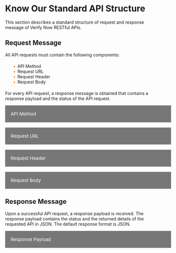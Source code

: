 # Know Our Standard API Structure 

This section describes a standard structure of request and response message of Verify Now RESTful APIs. 

## Request Message

All API requests must contain the following components:
<div class="card-body">
<ul>
<li>API Method</li>
<li>Request URL</li>
<li>Request Header</li>
<li>Request Body</li>
</ul>
</div>

For every API request, a response message is obtained that contains a response payload and the status of the API request.

<div class="collapsible-container">
<div>
   <input type="checkbox" class="collapsible-checkbox" id="section1">
    <label class="label-expand" for="section1">API Method</label>
    <div class="content-expand">
    <p>For security reasons, all API methods are set to POST or PUT, irrespective of the operation.</p>
    </div>
    </div>
    </br>
    <div>
    <input type="checkbox" class="collapsible-checkbox" id="section2">
    <label class="label-expand" for="section2">Request URL</label>
    <div class="content-expand">
    <p>Request URL is formed by appending Host URL and API path.</p>
    <h4>Request URL = Host URL + API path</h4>
    <p>The API path along with the method (POST or PUT) is listed under the API Explorer section of that API on Fiserv Developer Studio.Refer the following example to construct a request URL for <a href="../api/?type=post&path=/cashedgerws/verifynow/verify/v1">verify now API:</a></p>
     <img src="https://raw.githubusercontent.com/Fiserv/verifynow/develop/assets/images/verifynowservice.png"/>
     <p>If host URL of the product is https://qa-ft.onefiserv.net, then request URL will be:</p>
     <img src="https://raw.githubusercontent.com/Fiserv/verifynow/develop/assets/images/verifynow_hostandrequest_url.png">
    </div>
    </div>
    </br>
    <div>
    <input type="checkbox" class="collapsible-checkbox" id="section3">
    <label class="label-expand" for="section3">Request Header</label>
    <div class="content-expand">
    <p>Header parameters are common for all API requests of Verify Now APIs.</p>
    <h4>Sample Header Example</h4>
 <pre>
 <code> 
"requestHeaders": [
							{
								"key": "AdminUserName",
								"value": "string"								
							},
							{
								"key": "AdminPassword",
								"value": "string"	
							},
							{
								"key": "HomeId",
								"value": "string"								
							},
							{
								"key": "Content-Type",
								"value": "application/json"
							}
						]
</code>            
</pre>
   </div>
    </div>
    </br>
    <div>
    <input type="checkbox" class="collapsible-checkbox" id="section4">
    <label class="label-expand" for="section4">Request Body</label>
    <div class="content-expand">
    <p>The request body of an API changes based on the type of request being processed. Request body contains the detailed information that is required to perform a particular type of request.</p>
    <h4>Request Payload</h4>
    <p>The following example shows the sample request payload for <b>verify now</b> API request.</p>
    <pre>
   <code>
    {
  "VerifyNowRequest": {
    "requestId": "string",
    "profile": {
      "email": "string",
      "firstName": "string",
      "lastName": "string",
      "userId": "string"
    },
    "profileDetails": {
      "ssn": "string",
      "address": {
        "addressLine1": "string",
        "city": "string",
        "state": "string",
        "zipCode": "string"
      },
      "phoneNumber": "string"
    },
    "accountOwnershipVerification": {
      "instantVerification": {
        "enable": "string"
      },
      "trialDepositVerification": {
        "enable": "string"
      }
    }
  }
}
</code>
</pre>
    </div>
    </div>
    </div>

<!--### API Method

For security reasons, all API methods are set to POST or PUT, irrespective of the operation. 

### Request URL

Request URL is formed by appending Host URL and API path. 


 theme: info 
**Request URL = Host URL + API path**


The API path along with the method (POST or PUT) is listed under the API Explorer section of that API on Fiserv Developer Studio. 
Refer the following example to construct a request URL for [**verify now**](../api/?type=post&path=/cashedgerws/verifynow/verify/v1) API:

![image](../../assets/images/verifynowservice.png)


If host URL of the product is https://qa-ft.onefiserv.net, then request URL will be:

![image](../../assets/images/verifynow_hostandrequest_url.png)




### Request Header
  
  
Header parameters are common for all API requests of Verify Now APIs. 

**Sample Header Example**
```
"requestHeaders": [
							{
								"key": "AdminUserName",
								"value": "string"								
							},
							{
								"key": "AdminPassword",
								"value": "string"	
							},
							{
								"key": "HomeId",
								"value": "string"								
							},
							{
								"key": "Content-Type",
								"value": "application/json"
							}
						]

```

### Request Body

The request body of an API changes based on the type of request being processed. Request body contains the detailed information that is required to perform a particular type of request.

**Request Payload** 

The following example shows the sample request payload for **verify now** API request.

```
{
  "VerifyNowRequest": {
    "requestId": "string",
    "profile": {
      "email": "string",
      "firstName": "string",
      "lastName": "string",
      "userId": "string"
    },
    "profileDetails": {
      "ssn": "string",
      "address": {
        "addressLine1": "string",
        "city": "string",
        "state": "string",
        "zipCode": "string"
      },
      "phoneNumber": "string"
    },
    "accountOwnershipVerification": {
      "instantVerification": {
        "enable": "string"
      },
      "trialDepositVerification": {
        "enable": "string"
      }
    }
  }
}
```
-->


## Response Message

Upon a successful API request, a response payload is received. The response payload contains the status and the returned details of the requested API in JSON. The default response format is JSON. 



<div class="collapsible-container">
<div>
   <input type="checkbox" class="collapsible-checkbox" id="section5">
    <label class="label-expand" for="section5">Response Payload</label>
    <div class="content-expand">
    <p>The following example shows the sample response payload for <b>verify now</b> API request.</p>
    <pre>
    <code>
    {
    "requestId" : "string",
    "token" : "string",
    "profileInfo" : {
        "profileId" : "string",
        "profileStatus" : "string"
    },
    "status" : {
        "statusCode" : "string",
        "statusDesc" : "string",
        "statusType" : "string"
}
}
    </code>
    </pre>
    <p>To view the API documentation of <b>verify now</b> API in API Explorer, <a href="../api/?type=post&path=/cashedgerws/verifynow/verify/v1">click here</a></p>
    </div>
    </div>
    </div>
     </br>

<!-- ### Response Payload

The following example shows the sample response payload for **verify now** API request.

```
{
    "requestId" : "string",
    "token" : "string",
    "profileInfo" : {
        "profileId" : "string",
        "profileStatus" : "string"
    },
    "status" : {
        "statusCode" : "string",
        "statusDesc" : "string",
        "statusType" : "string"
}
}
```

To view the API documentation of **verify now** API in API Explorer, [click here](../api/?type=post&path=/cashedgerws/verifynow/verify/v1).-->


<style>

    .collapsible-container {
        width: 100%;
    }


    .collapsible-checkbox {
        display: none;
    }

    .label-expand {
        background-color: #777;
        color: white;
        cursor: pointer;
        padding: 18px;
        width: 100%;
        border: none;
        text-align: left;
        outline: none;
        font-size: 15px;
        display: block;
    }

    .collapsible-checkbox:checked+.label-expand {
        background-color: #555;
    }

    .content-expand {
        padding: 0 18px;
        display: none;
        overflow: hidden;
        background-color: #f1f1f1;
    }

    .collapsible-checkbox:checked+.label-expand+.content-expand {
        display: block;
    }

    .block-quote {
        padding: 1em;
        color: #6a737d;
        border-left: 0.375em solid #40a9ff;
        background: #e6f7ff;
        border-radius: 3px;
    }

    .content-left {
        width: 50%
    }

    .image-otp {
        width: 40%
    }

    .content-body {
        display: flex;
        align-items: center;
        justify-content: space-between;
        padding: 20px;
    }

    .image-center {
      display: block;
      margin-left: auto;
      margin-right: auto;
      width: 70%;
    }
    
    .card-body {
        margin: 20px;
    }
    .card-body ul {
        list-style: none;
        padding-left: 20px;
    }
    .card-body ul li::before {
        content: "\2022";
        font-size: 1em;
        color: #f60;
        display: inline-block;
        width: 1em;
        margin-left: -1em;
    }
    .markdown-body pre{
     background-color:#454545;
    }
</style>

